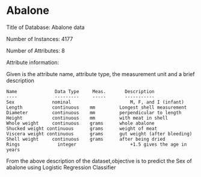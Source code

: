 # Abalone

Title of Database: Abalone data

Number of Instances: 4177

Number of Attributes: 8

Attribute information:

Given is the attribute name, attribute type, the measurement unit and a
brief description

	Name		      Data Type	    Meas.	    Description
	----		      ---------	    -----   	-----------
	Sex		         nominal			          M, F, and I (infant)
	Length		     continuous	   mm	      Longest shell measurement
	Diameter	     continuous	   mm	      perpendicular to length
	Height		     continuous	   mm	      with meat in shell
	Whole weight	 continuous	   grams	  whole abalone
	Shucked weight continuous	   grams	  weight of meat
	Viscera weight continuous	   grams	  gut weight (after bleeding)
	Shell weight	 continuous	   grams	  after being dried
	Rings		       integer			          +1.5 gives the age in years
  
  
From the above description of the dataset,objective is to predict the Sex of abalone using Logistic Regression Classifier

